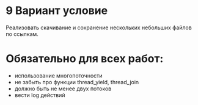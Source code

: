 # 9 Вариант условие
Реализовать скачивание и сохранение нескольких небольших файлов по ссылкам.
# Обязательно для всех работ:
* использование многопоточности
* не забыть про функции thread_yield, thread_join
* должно быть не менее двух потоков
* вести log действий

